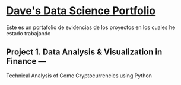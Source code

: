 # [Dave's Data Science Portfolio](https://github.com/Dave10T/Dave_portofolio)
Este es un portafolio de evidencias de los proyectos en los cuales he estado trabajando

## Project 1. Data Analysis & Visualization in Finance — 
   Technical Analysis of Come Cryptocurrencies using Python


